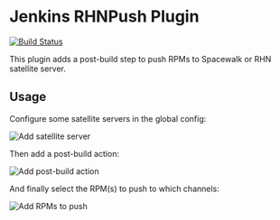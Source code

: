 # Jenkins RHNPush Plugin

[![Build Status](https://ci.jenkins.io/buildStatus/icon?job=Plugins/rhnpush-plugin/master)](https://ci.jenkins.io/job/Plugins/job/rhnpush-plugin/job/master/)

This plugin adds a post-build step to push RPMs to Spacewalk or RHN satellite server.

## Usage

Configure some satellite servers in the global config:

![Add satellite server](https://jenkinsci.github.io/rhnpush-plugin/images/satellite-server-config.png)

Then add a post-build action:

![Add post-build action](httsp://jenkinsci.github.io/rhnpush-plugin/images/add-post-build-action.png)

And finally select the RPM(s) to push to which channels:

![Add RPMs to push](https://jenkinsci.github.io/rhnpush-plugin/images/job_config.png)
